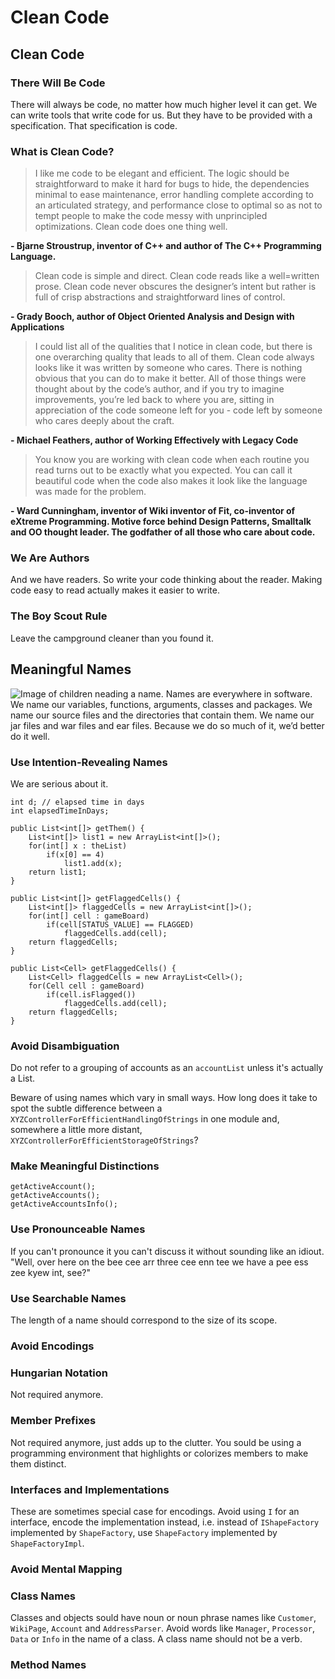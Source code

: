 # Clean Code
## Clean Code

### There Will Be Code
There will always be code, no matter how much higher level it can get. We can write tools that write code for us. But they have to be provided with a specification. That specification is code.

### What is Clean Code?
>I like me code to be elegant and efficient. The logic should be straightforward to make it hard for bugs to hide, the dependencies minimal to ease maintenance, error handling complete according to an articulated strategy, and performance close to optimal so as not to tempt people to make the code messy with unprincipled optimizations. Clean code does one thing well.

**- Bjarne Stroustrup, inventor of C++ and author of The C++ Programming Language.**


> Clean code is simple and direct. Clean code reads like a well=written prose. Clean code never obscures the designer’s intent but rather is full of crisp abstractions and straightforward lines of control.

**- Grady Booch, author of Object Oriented Analysis and Design with Applications**


> I could list all of the qualities that I notice in clean code, but there is one overarching quality that leads to all of them. Clean code always looks like it was written by someone who cares. There is nothing obvious that you can do to make it better. All of those things were thought about by the code’s author, and if you try to imagine improvements, you’re led back to where you are, sitting in appreciation of the code someone left for you - code left by someone who cares deeply about the craft.

**- Michael Feathers, author of Working Effectively with Legacy Code**


> You know you are working with clean code when each routine you read turns out to be exactly what you expected. You can call it beautiful code when the code also makes it look like the language was made for the problem.

**- Ward Cunningham, inventor of Wiki inventor of Fit, co-inventor of eXtreme Programming. Motive force behind Design Patterns, Smalltalk and OO thought leader. The godfather of all those who care about code.**


### We Are Authors
And we have readers. So write your code thinking about the reader. Making code easy to read actually makes it easier to write.


### The Boy Scout Rule
Leave the campground cleaner than you found it.


## Meaningful Names
![Image of children neading a name.](http://www.javaskool.com/codeResources/CleanCodeChapters/cleancodePics/meaningfulNames.png)
Names are everywhere in software. We name our variables, functions, arguments, classes and packages. We name our source files and the directories that contain them. We name our jar files and war files and ear files. Because we do so much of it, we’d better do it well.

### Use Intention-Revealing Names
We are serious about it.

```
int d; // elapsed time in days
int elapsedTimeInDays;
```

```
public List<int[]> getThem() {
    List<int[]> list1 = new ArrayList<int[]>();
    for(int[] x : theList)
        if(x[0] == 4)
            list1.add(x);
    return list1;
}

public List<int[]> getFlaggedCells() {
    List<int[]> flaggedCells = new ArrayList<int[]>();
    for(int[] cell : gameBoard)
        if(cell[STATUS_VALUE] == FLAGGED)
            flaggedCells.add(cell);
    return flaggedCells;
}

public List<Cell> getFlaggedCells() {
    List<Cell> flaggedCells = new ArrayList<Cell>();
    for(Cell cell : gameBoard)
        if(cell.isFlagged())
            flaggedCells.add(cell);
    return flaggedCells;
}
```

### Avoid Disambiguation
Do not refer to a grouping of accounts as an `accountList` unless it's actually a List.

Beware of using names which vary in small ways. How long does it take to spot the subtle difference between a `XYZControllerForEfficientHandlingOfStrings` in one module and, somewhere a little more distant, `XYZControllerForEfficientStorageOfStrings`? 


### Make Meaningful Distinctions
```
getActiveAccount();
getActiveAccounts();
getActiveAccountsInfo();
```

### Use Pronounceable Names
If you can't pronounce it you can't discuss it without sounding like an idiout. "Well, over here on the bee cee arr three cee enn tee we have a pee ess zee kyew int, see?"

### Use Searchable Names
The length of a name should correspond to the size of its scope.

### Avoid Encodings

### Hungarian Notation
Not required anymore.

### Member Prefixes
Not required anymore, just adds up to the clutter. You sould be using a programming environment that highlights or colorizes members to make them distinct.

### Interfaces and Implementations
These are sometimes special case for encodings. Avoid using `I` for an interface, encode the implementation instead, i.e. instead of `IShapeFactory` implemented by `ShapeFactory`, use `ShapeFactory` implemented by `ShapeFactoryImpl`.

### Avoid Mental Mapping

### Class Names
Classes and objects sould have noun or noun phrase names like `Customer`, `WikiPage`, `Account` and `AddressParser`. Avoid words like `Manager`, `Processor`, `Data` or `Info` in the name of a class. A class name should not be a verb.

### Method Names


